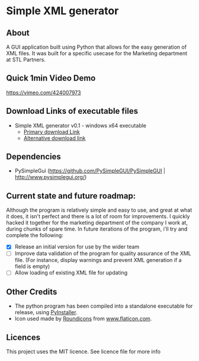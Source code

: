 # Simple XML generator

## About
 A GUI application built using Python that allows for the easy generation of XML files. It was built for a specific usecase for the Marketing department at STL Partners.
 
## Quick 1min Video Demo
https://vimeo.com/424007973

## Download Links of executable files
* Simple XML generator v0.1 - windows x64 executable
	* [Primary download Link](https://dl.dropbox.com/s/6qnlgaurz3r6hhd/Simple%20XML%20Generator%20-%20v0.1.exe?dl=0)
	*  [Alternative download link](https://github.com/inimaga/Simple-XML-Generator/releases)

## Dependencies
* PySimpleGui (https://github.com/PySimpleGUI/PySimpleGUI | http://www.pysimplegui.org/)

## Current state and future roadmap:
Although the program is relatively simple and easy to use, and great at what it does, it isn't perfect and there is a lot of room for improvements. I quickly hacked it together for the marketing department of the company I work at, during chunks of spare time. In future iterations of the program, i'll try and complete the following:
- [x] Release an initial version for use by the wider team
- [ ] Improve data validation of the program for quality assurance of the XML file. (For instance, display warnings and prevent XML generation if a field is empty) 
- [ ] Allow loading of existing XML file for updating

## Other Credits
* The python program has been compiled into a standalone executable for release, using  <a href="https://www.pyinstaller.org/" title="PyInstaller">PyInstaller</a>.
* Icon used made by <a href="https://roundicons.com/" title="Roundicons">Roundicons</a> from <a href="https://www.flaticon.com/" title="Flaticon"> www.flaticon.com</a>.

## Licences
This project uses the MIT licence. See licence file for more info 
